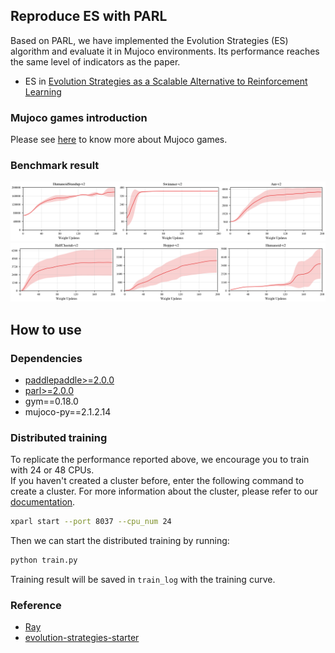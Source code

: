 ## Reproduce ES with PARL
Based on PARL, we have implemented the Evolution Strategies (ES) algorithm and evaluate it in Mujoco environments. Its performance reaches the same level of indicators as the paper.

+ ES in
[Evolution Strategies as a Scalable Alternative to Reinforcement Learning](https://arxiv.org/abs/1703.03864)

### Mujoco games introduction
Please see [here](https://github.com/openai/mujoco-py) to know more about Mujoco games.

### Benchmark result

<img src=".result/result_ES_paddle0.png" alt="result">
<img src=".result/result_ES_paddle1.png" alt="result">

## How to use
### Dependencies
+ [paddlepaddle>=2.0.0](https://github.com/PaddlePaddle/Paddle)
+ [parl>=2.0.0](https://github.com/PaddlePaddle/PARL)
+ gym==0.18.0
+ mujoco-py==2.1.2.14


### Distributed training

To replicate the performance reported above, we encourage you to train with 24 or 48 CPUs.  
If you haven't created a cluster before, enter the following command to create a cluster. For more information about the cluster, please refer to our [documentation](https://parl.readthedocs.io/en/latest/parallel_training/setup.html).

```bash
xparl start --port 8037 --cpu_num 24
```

Then we can start the distributed training by running:


```bash
python train.py
```

Training result will be saved in `train_log` with the training curve.

### Reference
+ [Ray](https://github.com/ray-project/ray)
+ [evolution-strategies-starter](https://github.com/openai/evolution-strategies-starter)
